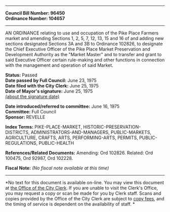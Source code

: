 * * * * *  
  
**Council Bill Number: [](#h0)[](#h2)96450**   
**Ordinance Number: 104657**  
  
* * * * *  
  
AN ORDINANCE relating to use and occupation of the Pike Place Farmers market and amending Sections 1, 2, 5, 7, 12, 13, 15 and 16 of and adding new sections designated Sections 3A and 3B to Ordinance 102826, to designate the Chief Executive Officer of the Pike Place Market Preservation and Development Authority as the "Market Master" and to transfer and grant to said Executive Officer certain rule-making and other functions in connection with the management and operation of said Market.  
  
**Status:** Passed   
**Date passed by Full Council:** June 23, 1975   
**Date filed with the City Clerk:** June 25, 1975   
**Date of Mayor's signature:** June 25, 1975   
[(about the signature date)](/~public/approvaldate.htm)   
  
  
**Date introduced/referred to committee:** June 16, 1975   
**Committee:** Full Council   
**Sponsor:** REVELLE   
  
**Index Terms:** PIKE-PLACE-MARKET, HISTORIC-PRESERVATION-DISTRICTS, ADMINISTRATORS-AND-MANAGERS, PUBLIC-MARKETS, AGRICULTURE, CRAFTS, ARTS, PERFORMING-ARTS, PERMITS, PUBLIC-REGULATIONS, PUBLIC-HEALTH  
  
**References/Related Documents:** Amending: Ord 102826. Related: Ord 100475, Ord 92987, Ord 102228.  
  
**Fiscal Note:** *(No fiscal note available at this time)*  
  
* * * * *  
  
*No text for this document is available on-line. You may view this document at [the Office of the City Clerk](http://www.seattle.gov/leg/clerk/contactUs.htm). If you are unable to visit the Clerk's Office, you may request a copy or scan be made for you by Clerk staff. Scans and copies provided by the Office of the City Clerk are subject to [copy fees](http://clerk.seattle.gov/~public/clerkfees.htm), and the timing of service is dependent on the availability of staff. *  
  
  
